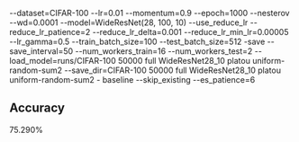 --dataset=CIFAR-100 --lr=0.01 --momentum=0.9 --epoch=1000 --nesterov --wd=0.0001 --model=WideResNet(28, 100, 10) --use_reduce_lr --reduce_lr_patience=2 --reduce_lr_delta=0.001 --reduce_lr_min_lr=0.00005 --lr_gamma=0.5 --train_batch_size=100 --test_batch_size=512 -save --save_interval=50 --num_workers_train=16 --num_workers_test=2 --load_model=runs/CIFAR-100 50000 full WideResNet28_10 platou uniform-random-sum2 --save_dir=CIFAR-100 50000 full WideResNet28_10 platou uniform-random-sum2 - baseline --skip_existing --es_patience=6
## Accuracy
 75.290%